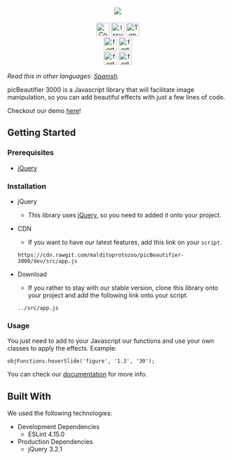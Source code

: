 <h1 align="center"><img src="logo-vector.svg" style=""></h1>

<p align="center">
<a href="https://shields.io/"><img src="https://img.shields.io/github/contributors/malditoprotozoo/picBeautifier-3000.svg?style=for-the-badge" alt="Contributors" height="30px"></a> <a href="https://shields.io/"><img src="https://img.shields.io/github/issues/malditoprotozoo/picBeautifier-3000.svg?style=for-the-badge" alt="Issues" height="30px"></a> <a href="https://shields.io/"><img src="https://img.shields.io/github/languages/top/malditoprotozoo/picBeautifier-3000.svg?style=for-the-badge" alt="Top Language" height="30px"></a>
<br>
<a href="http://forthebadge.com"><img src="http://forthebadge.com/images/badges/uses-badges.svg" alt="forthebadge" height="30px"></a> <a href="http://forthebadge.com"><img src="http://forthebadge.com/images/badges/built-with-resentment.svg" alt="forthebadge" height="30px"></a><br>
<a href="http://forthebadge.com"><img src="http://forthebadge.com/images/badges/powered-by-electricity.svg" alt="forthebadge" height="30px"></a> <a href="http://forthebadge.com"><img src="http://forthebadge.com/images/badges/uses-js.svg" alt="forthebadge" height="30px"></a>
</p>

_Read this in other languages: [Spanish](readme.md)._

picBeautifier 3000 is a Javascript library that will facilitate image manipulation, so you can add beautiful effects with just a few lines of code.

Checkout our demo [here](https://malditoprotozoo.github.io/picBeautifier-3000/index.html)!

## Getting Started

### Prerequisites

* [jQuery](https://jquery.com/download/)

### Installation

+ jQuery
	- This library uses [jQuery](https://jquery.com/download/), so you need to added it onto your project.

+ CDN
	- If you want to have our latest features, add this link on your ```script```.

	```https://cdn.rawgit.com/malditoprotozoo/picBeautifier-3000/dev/src/app.js```
+ Download
	- If you rather to stay with our stable version, clone this library onto your project and add the following link onto your script.

	```../src/app.js```

### Usage

You just need to add to your Javascript our functions and use your own classes to apply the effects. Example:

```objFunctions.hoverSlide('figure', '1.3', '30');```

You can check our [documentation](https://malditoprotozoo.github.io/picBeautifier-3000/docs/) for more info.



## Built With
We used the following technologies:

+ Development Dependencies
  - ESLint 4.15.0
+ Production Dependencies
  - jQuery 3.2.1
